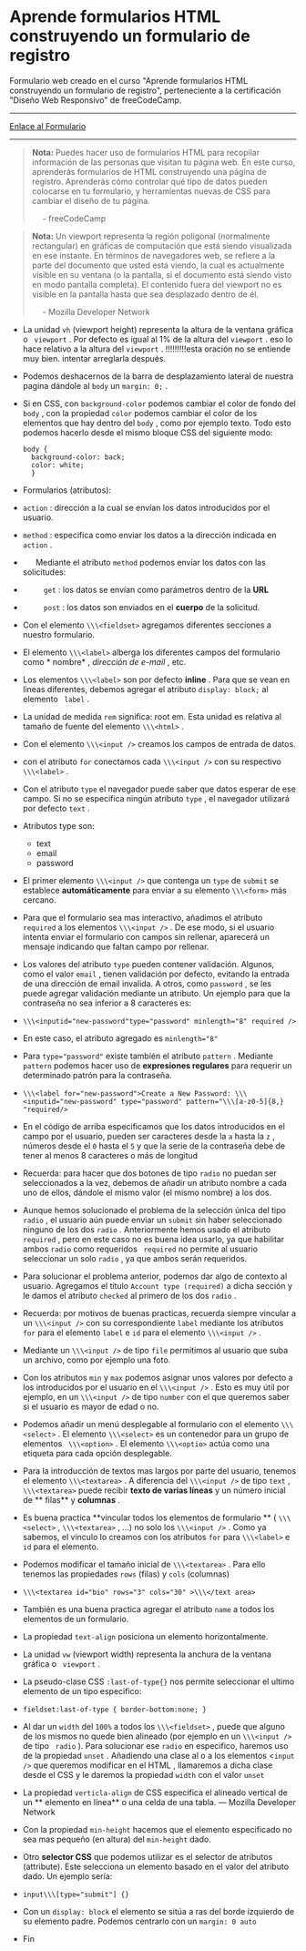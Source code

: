 # Aprende formularios HTML construyendo un formulario de registro

Formulario web creado en el curso "Aprende formularios HTML construyendo un
formulario de registro", perteneciente a la certificación "Diseño Web
Responsivo" de freeCodeCamp.

- - -

[Enlace al Formulario](https://registration-form-bde.netlify.app/)

- - -
> **Nota:** Puedes hacer uso de formularios HTML para recopilar información de
> las personas que visitan tu página web. En este curso, aprenderás formularios
> de HTML construyendo una página de registro. Aprenderás cómo controlar qué tipo
> de datos pueden colocarse en tu formulario, y herramientas nuevas de CSS para
> cambiar el diseño de tu página.
> 
>   - freeCodeCamp

> **Nota:** Un viewport representa la región poligonal (normalmente rectangular)
> en gráficas de computación que está siendo visualizada en ese instante. En
> términos de navegadores web, se refiere a la parte del documento que usted está
> viendo, la cual es actualmente visible en su ventana (o la pantalla, si el
> documento está siendo visto en modo pantalla completa). El contenido fuera del
> viewport no es visible en la pantalla hasta que sea desplazado dentro de él.
> 
>   - Mozilla Developer Network

- La unidad `vh` (viewport height) representa la altura de la ventana gráfica o `
  viewport` . Por defecto es igual al 1% de la altura del `viewport` . eso lo
  hace relativo a la altura del `viewport` . \!!!!!!!!!esta oración no se
  entiende muy bien. intentar arreglarla después.
- Podemos deshacernos de la barra de desplazamiento lateral de nuestra pagina
  dándole al `body`  un `margin: 0;` .
- Si en CSS, con `background-color`  podemos cambiar el color de fondo del `body`
  , con la propiedad `color`  podemos cambiar el color de los elementos que hay
  dentro del `body` , como por ejemplo texto. Todo esto podemos hacerlo desde el
  mismo bloque CSS del siguiente modo:

  ```
  body {   
    background-color: back;   
    color: white;   
    }
  ```
- Formularios (atributos):
- `action` : dirección a la cual se envían los datos introducidos por el usuario.
- `method` : especifica como enviar los datos a la dirección indicada en `action`
  .
-    Mediante el atributo `method` podemos enviar los datos con las solicitudes:
-     `get` :  los datos se envían como parámetros dentro de la **URL**
-     `post` : los datos son enviados en el **cuerpo** de la solicitud.
- Con el elemento `\\\<fieldset>` agregamos diferentes secciones a nuestro
  formulario.
- El elemento `\\\<label>`  alberga los diferentes campos del formulario como *
  nombre* , *dirección de e-mail* , etc.
- Los elementos `\\\<label>` son por defecto **inline** . Para que se vean en
  lineas diferentes, debemos agregar el atributo `display: block;` al elemento `
  label` .
- La unidad de medida `rem` significa: root em. Esta unidad es relativa al
  tamaño de fuente del elemento `\\\<html>` .
- Con el elemento `\\\<input />` creamos los campos de entrada de datos.
- con el atributo `for` conectamos cada `\\\<input />` con su respectivo `
  \\\<label>` .
- Con el atributo `type` el navegador puede saber que datos esperar de ese
  campo. Si no se especifica ningún atributo `type` , el navegador utilizará por
  defecto `text` .
- Atributos type son:
  - text
  - email
  - password

- El primer elemento `\\\<input />` que contenga un `type`  de `submit` se
  establece **automáticamente** para enviar a su elemento `\\\<form>` más
  cercano.
- Para que el formulario sea mas interactivo, añadimos el atributo `required` a
  los elementos `\\\<input />` . De ese modo, si el usuario intenta enviar el
  formulario con campos sin rellenar, aparecerá un mensaje indicando que faltan
  campo por rellenar.
- Los valores del atributo `type` pueden contener validación. Algunos, como el
  valor `email` , tienen validación por defecto, evitando la entrada de una
  dirección de email invalida. A otros, como `password` , se les puede agregar
  validación mediante un atributo. Un ejemplo para que la contraseña no sea
  inferior a 8 caracteres es:
- `\\\<inputid="new-password"type="password" minlength="8" required />`
- En este caso, el atributo agregado es `minlength="8"`
- Para `type="password"` existe también el atributo `pattern` . Mediante `pattern`
  podemos hacer uso de **expresiones regulares** para requerir un determinado
  patrón para la contraseña.
- `\\\<label for="new-password">Create a New Password:
  \\\<inputid="new-password" type="password" pattern="\\\[a-z0-5]{8,}
  "required/>`
- En el código de arriba especificamos que los datos introducidos en el campo
  por el usuario, pueden ser caracteres desde la `a` hasta la `z` , números
  desde el `0` hasta el `5` y que la serie de la contraseña debe de tener al
  menos 8 caracteres o más de longitud
- Recuerda: para hacer que dos botones de tipo `radio` no puedan ser
  seleccionados a la vez, debemos de añadir un atributo nombre a cada uno de
  ellos, dándole el mismo valor (el mismo nombre) a los dos.
- Aunque hemos solucionado el problema de la selección única del tipo `radio` ,
  el usuario aún puede enviar un `submit` sin haber seleccionado ninguno de los
  dos `radio` . Anteriormente hemos usado el atributo `required` , pero en este
  caso no es buena idea usarlo, ya que  habilitar ambos `radio` como requeridos `
  required` no permite al usuario seleccionar un solo `radio` , ya que ambos
  serán requeridos.
- Para solucionar el problema anterior, podemos dar algo de contexto al
  usuario. Agregamos el titulo `Account type (required)` a dicha sección y le
  damos el atributo `checked` al primero de los dos `radio` .
- Recuerda: por motivos de buenas practicas, recuerda siempre vincular a un 
  `\\\<input />` con su correspondiente `label` mediante los atributos `for`
  para el elemento `label`  e `id` para el elemento `\\\<input />` .
- Mediante un `\\\<input />` de tipo `file` permitimos al usuario que suba un
  archivo, como por ejemplo una foto.
- Con los atributos `min`  y `max` podemos asignar unos valores por defecto a
  los introducidos por el usuario en el `\\\<input />` . Esto es muy útil por
  ejemplo, en un `\\\<input />` de tipo `number` con el que queremos saber si el
  usuario es mayor de edad o no.
- Podemos añadir un menú desplegable al formulario con el elemento `\\\<select>`
  . El elemento `\\\<select>` es un contenedor para un grupo de elementos `
  \\\<option>` . El elemento `\\\<optio>` actúa como una etiqueta para cada
  opción desplegable.
- Para la introducción de textos mas largos por parte del usuario, tenemos el
  elemento `\\\<textarea>` . A diferencia del `\\\<input />` de tipo `text` , `
  \\\<textarea>` puede recibir **texto de varias líneas** y un número inicial de
  \** filas** y **columnas** .
- Es buena practica \**vincular todos los elementos de formulario ** (
  `\\\<select>` , `\\\<textarea>` , …) no solo los `\\\<input />` . Como ya
  sabemos, el vinculo lo creamos con los atributos `for` para `\\\<label>` e `id`
  para el elemento.
- Podemos modificar el tamaño inicial de `\\\<textarea>` . Para ello tenemos las
  propiedades `rows` (filas) y `cols` (columnas)
- `\\\<textarea id="bio" rows="3" cols="30" >\\\</text area>`
- También es una buena practica agregar el atributo `name` a todos los elementos
  de un formulario.
- La propiedad `text-align` posiciona un elemento horizontalmente.
- La unidad `vw` (viewport width) representa la anchura de la ventana gráfica o  `
  viewport` .
- La pseudo-clase CSS `:last-of-type{}` nos permite seleccionar el ultimo
  elemento de un tipo especifico:
- `fieldset:last-of-type { border-bottom:none; }`
- Al dar un `width` del `100%` a todos los `\\\<fieldset>` , puede que alguno de
  los mismos no quede bien alineado (por ejemplo en un `\\\<input />` de tipo `
  radio` ). Para solucionar ese `radio` en especifico, haremos uso de la
  propiedad `unset` . Añadiendo una clase al o a los elementos <`input />` que
  queremos modificar en el HTML , llamaremos a dicha clase desde el CSS y le
  daremos la propiedad `width` con el valor `unset`
- La propiedad `verticla-align` de CSS especifica el alineado vertical de un **
  elemento en línea**  o una celda de una tabla. — Mozilla Developer Network
- Con la propiedad `min-height` hacemos que el elemento especificado no sea mas
  pequeño (en altura) del `min-height` dado.
- Otro **selector CSS** que podemos utilizar es el selector de atributos
  (attribute). Este selecciona un elemento basado en el valor del atributo
  dado. Un ejemplo sería:
- `input\\\[type="submit"] {}`
- Con un `display: block` el elemento se sitúa a ras del borde izquierdo de su
  elemento padre. Podemos centrarlo con un `margin: 0 auto`
- Fin
